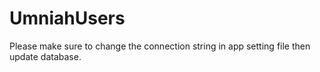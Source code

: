 # UmniahUsers
Please make sure to change the connection string in app setting file then update database.

